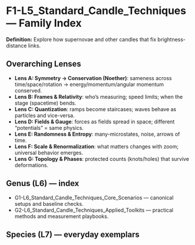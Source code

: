 # F1-L5_Standard_Candle_Techniques — Family Index
**Definition:** Explore how supernovae and other candles that fix brightness-distance links.

## Overarching Lenses

- **Lens A: Symmetry -> Conservation (Noether)**: sameness across time/space/rotation → energy/momentum/angular momentum conserved.
- **Lens B: Frames & Relativity**: who’s measuring; speed limits; when the stage (spacetime) bends.
- **Lens C: Quantization**: ramps become staircases; waves behave as particles and vice-versa.
- **Lens D: Fields & Gauge**: forces as fields spread in space; different “potentials” = same physics.
- **Lens E: Randomness & Entropy**: many-microstates, noise, arrows of time.
- **Lens F: Scale & Renormalization**: what matters changes with zoom; universal behavior emerges.
- **Lens G: Topology & Phases**: protected counts (knots/holes) that survive deformations.

## Genus (L6) — index
- G1-L6_Standard_Candle_Techniques_Core_Scenarios — canonical setups and baseline checks.
- G2-L6_Standard_Candle_Techniques_Applied_Toolkits — practical methods and measurement playbooks.

## Species (L7) — everyday exemplars
